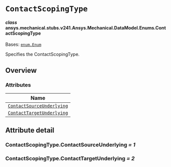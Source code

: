 # `ContactScopingType`



#### *class* ansys.mechanical.stubs.v241.Ansys.Mechanical.DataModel.Enums.ContactScopingType

Bases: [`enum.Enum`](https://docs.python.org/3/library/enum.html#enum.Enum)

Specifies the ContactScopingType.

<!-- !! processed by numpydoc !! -->

<a id="overview"></a>

## Overview

### Attributes

| Name |
| ------------------------------------------------------------------------------------------------------------------------------------------------------ |
| [`ContactSourceUnderlying`](../../../../../v242/Ansys/Mechanical/DataModel/Enums/ContactScopingType.md#ContactScopingType.ContactSourceUnderlying) |
| [`ContactTargetUnderlying`](../../../../../v242/Ansys/Mechanical/DataModel/Enums/ContactScopingType.md#ContactScopingType.ContactTargetUnderlying) |

<a id="attribute-detail"></a>

## Attribute detail

<a id="ContactScopingType.ContactSourceUnderlying"></a>

### ContactScopingType.ContactSourceUnderlying *= 1*

<a id="ContactScopingType.ContactTargetUnderlying"></a>

### ContactScopingType.ContactTargetUnderlying *= 2*


